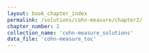 ```yaml
---
layout: book_chapter_index
permalink: /solutions/cohn-measure/chapter2/
chapter_number: 2
collection_name: 'cohn-measure_solutions'
data_file: 'cohn-measure_toc'
---
```

